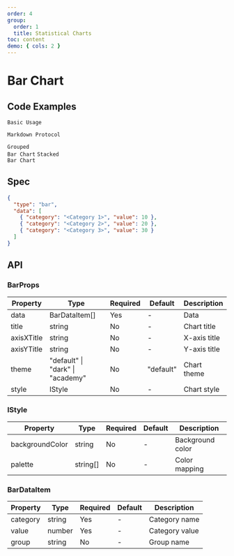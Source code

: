 ```yaml
---
order: 4
group:
  order: 1
  title: Statistical Charts
toc: content
demo: { cols: 2 }
---
```


# Bar Chart

## Code Examples

<code src="./demos/common">Basic Usage</code>

<code src="./demos/markdown">Markdown Protocol</code>

<code src="./demos/group" description="Pass an extra field in data and set group to true">Grouped Bar Chart</code>
<code src="./demos/stack" description="Pass an extra field in data and set stack to true">Stacked Bar Chart</code>

## Spec

```json
{
  "type": "bar",
  "data": [
    { "category": "<Category 1>", "value": 10 },
    { "category": "<Category 2>", "value": 20 },
    { "category": "<Category 3>", "value": 30 }
  ]
}
```

## API

### BarProps

| Property   | Type                                     | Required | Default   | Description  |
| ---------- | ---------------------------------------- | -------- | --------- | ------------ |
| data       | BarDataItem[]                            | Yes      | -         | Data         |
| title      | string                                   | No       | -         | Chart title  |
| axisXTitle | string                                   | No       | -         | X-axis title |
| axisYTitle | string                                   | No       | -         | Y-axis title |
| theme      | "default" &#124; "dark" &#124; "academy" | No       | "default" | Chart theme  |
| style      | IStyle                                   | No       | -         | Chart style  |

### IStyle

| Property        | Type     | Required | Default | Description      |
| --------------- | -------- | -------- | ------- | ---------------- |
| backgroundColor | string   | No       | -       | Background color |
| palette         | string[] | No       | -       | Color mapping    |

### BarDataItem

| Property | Type   | Required | Default | Description    |
| -------- | ------ | -------- | ------- | -------------- |
| category | string | Yes      | -       | Category name  |
| value    | number | Yes      | -       | Category value |
| group    | string | No       | -       | Group name     |
